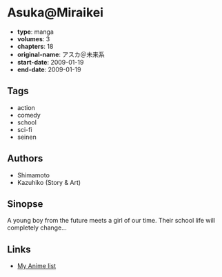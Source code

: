 # Asuka@Miraikei

-   **type**: manga
-   **volumes**: 3
-   **chapters**: 18
-   **original-name**: アスカ＠未来系
-   **start-date**: 2009-01-19
-   **end-date**: 2009-01-19

## Tags

-   action
-   comedy
-   school
-   sci-fi
-   seinen

## Authors

-   Shimamoto
-   Kazuhiko (Story & Art)

## Sinopse

A young boy from the future meets a girl of our time. Their school life will completely change...

## Links

-   [My Anime list](https://myanimelist.net/manga/37785/AsukaMiraikei)

